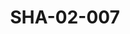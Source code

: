 ---
pid: SHA-02-007
title: SHA-02-007
language: ar
original_label: 
rights: شرحبيل احمد
location_of_original: شرحبيل احمد
photographer_or_studio: 
scanned_from: photograph 12.2 by 16.4
_date: '1962'
location: اثيوبيا، اديس ابابا
description: 'حفلة '
additional_notes: 
permission_display: 'yes'
on_server: 'no'
on_website: 'no'
permalink: /photopages/ar/SHA-02-007
layout: photo-page
---